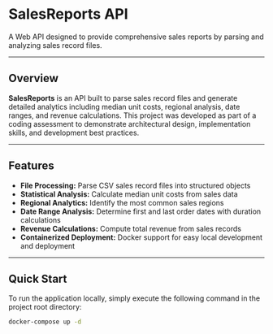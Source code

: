 # SalesReports API

A Web API designed to provide comprehensive sales reports by parsing and analyzing sales record files.

---

## Overview

**SalesReports** is an API built to parse sales record files and generate detailed analytics including median unit costs, regional analysis, date ranges, and revenue calculations. This project was developed as part of a coding assessment to demonstrate architectural design, implementation skills, and development best practices.

---

## Features

- **File Processing:** Parse CSV sales record files into structured objects  
- **Statistical Analysis:** Calculate median unit costs from sales data  
- **Regional Analytics:** Identify the most common sales regions  
- **Date Range Analysis:** Determine first and last order dates with duration calculations  
- **Revenue Calculations:** Compute total revenue from sales records  
- **Containerized Deployment:** Docker support for easy local development and deployment  

---

## Quick Start

To run the application locally, simply execute the following command in the project root directory:

```bash
docker-compose up -d
